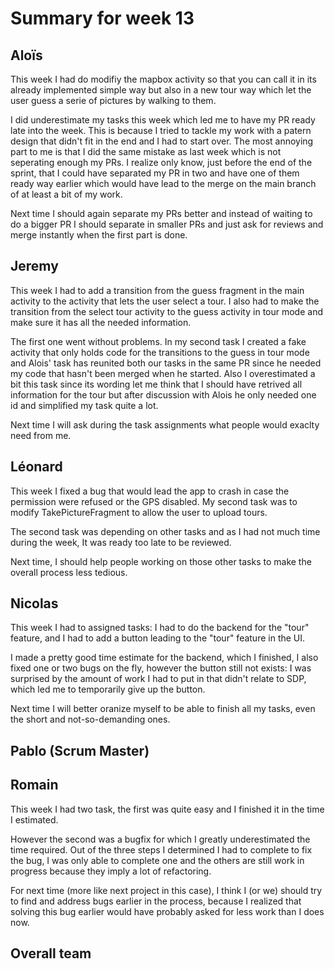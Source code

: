 # Summary for week 13


## Aloïs 

This week I had do modifiy the mapbox activity so that you can call it in its already implemented simple way but also in a new tour way which let the user guess a serie of pictures by walking to them.

I did underestimate my tasks this week which led me to have my PR ready late into the week. This is because I tried to tackle my work with a patern design that didn't fit in the end and I had to start over. The most annoying part to me is that I did the same mistake as last week which is not seperating enough my PRs. I realize only know, just before the end of the sprint, that I could have separated my PR in two and have one of them ready way earlier which would have lead to the merge on the main branch of at least a bit of my work.

Next time I should again separate my PRs better and instead of waiting to do a bigger PR I should separate in smaller PRs and just ask for reviews and merge instantly when the first part is done.

## Jeremy

This week I had to add a transition from the guess fragment in the main activity to the activity that lets the user select a tour. I also had to make the transition from the select tour activity to the guess activity in tour mode and make sure it has all the needed information.

The first one went without problems. In my second task I created a fake activity that only holds code for the transitions to the guess in tour mode and Alois' task has reunited both our tasks in the same PR since he needed my code that hasn't been merged when he started. Also I overestimated a bit this task since its wording let me think that I should have retrived all information for the tour but after discussion with Alois he only needed one id and simplified my task quite a lot.

Next time I will ask during the task assignments what people would exaclty need from me.

## Léonard

This week I fixed a bug that would lead the app to crash in case the permission were refused or the GPS disabled. My second task was to modify TakePictureFragment to allow the user to upload tours.

The second task was depending on other tasks and as I had not much time during the week, It was ready too late to be reviewed.

Next time, I should help people working on those other tasks to make the overall process less tedious.

## Nicolas

This week I had to assigned tasks: I had to do the backend for the "tour" feature, and I had to add a button leading to the "tour" feature in the UI.

I made a pretty good time estimate for the backend, which I finished, I also fixed one or two bugs on the fly, however the button still not exists: I was surprised by the amount of work I had to put in that didn't relate to SDP, which led me to temporarily give up the button.

Next time I will better oranize myself to be able to finish all my tasks, even the short and not-so-demanding ones.

## Pablo (Scrum Master)

## Romain 

This week I had two task, the first was quite easy and I finished it in the time I estimated.

However the second was a bugfix for which I greatly underestimated the time required. Out of the three steps I determined I had to complete to fix the bug, I was only able to complete one and the others are still work in progress because they imply a lot of refactoring.

For next time (more like next project in this case), I think I (or we) should try to find and address bugs earlier in the process, because I realized that solving this bug earlier would have probably asked for less work than I does now.

## Overall team


